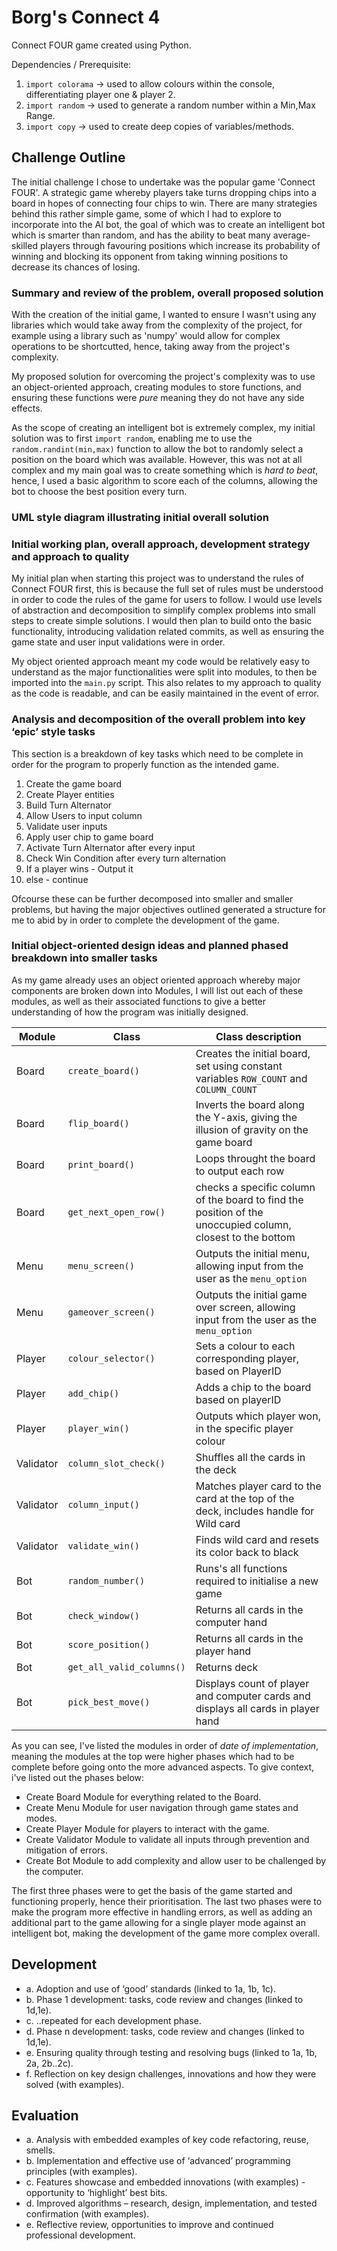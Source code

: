 # Borg's Connect 4
Connect FOUR game created using Python.

Dependencies / Prerequisite:
  1. `import colorama` &#8594; used to allow colours within the console, differentiating player one & player 2.
  2. `import random`   &#8594; used to generate a random number within a Min,Max Range.
  3. `import copy`     &#8594; used to create deep copies of variables/methods.

## Challenge Outline
The initial challenge I chose to undertake was the popular game 'Connect FOUR'. A strategic game whereby players take turns dropping chips into a board in hopes of connecting four chips to win. There are many strategies behind this rather simple game, some of which I had to explore to incorporate into the AI bot, the goal of which was to create an intelligent bot which is smarter than random, and has the ability to beat many average-skilled players through favouring positions which increase its probability of winning and blocking its opponent from taking winning positions to decrease its chances of losing.

### Summary and review of the problem, overall proposed solution

With the creation of the initial game, I wanted to ensure I wasn't using any libraries which would take away from the complexity of the project, for example using a library such as 'numpy' would allow for complex operations to be shortcutted, hence, taking away from the project's complexity.

My proposed solution for overcoming the project's complexity was to use an object-oriented approach, creating modules to store functions, and ensuring these functions were *pure* meaning they do not have any side effects.

As the scope of creating an intelligent bot is extremely complex, my initial solution was to first `import random`, enabling me to use the `random.randint(min,max)` function to allow the bot to randomly select a position on the board which was available. However, this was not at all complex and my main goal was to create something which is *hard to beat*, hence, I used a basic algorithm to score each of the columns, allowing the bot to choose the best position every turn.

### UML style diagram illustrating initial overall solution


### Initial working plan, overall approach, development strategy and approach to quality
My initial plan when starting this project was to understand the rules of Connect FOUR first, this is because the full set of rules must be understood in order to code the rules of the game for users to follow. I would use levels of abstraction and decomposition to simplify complex problems into small steps to create simple solutions. I would then plan to build onto the basic functionality, introducing validation related commits, as well as ensuring the game state and user input validations were in order.

My object oriented approach meant my code would be relatively easy to understand as the major functionalities were split into modules, to then be imported into the `main.py` script. This also relates to my approach to quality as the code is readable, and can be easily maintained in the event of error.

### Analysis and decomposition of the overall problem into key ‘epic’ style tasks
This section is a breakdown of key tasks which need to be complete in order for the program to properly function as the intended game.
  1. Create the game board
  2. Create Player entities
  3. Build Turn Alternator
  4. Allow Users to input column
  5. Validate user inputs
  6. Apply user chip to game board
  7. Activate Turn Alternator after every input
  8. Check Win Condition after every turn alternation
  9. If a player wins - Output it
  10. else - continue

Ofcourse these can be further decomposed into smaller and smaller problems, but having the major objectives outlined generated a structure for me to abid by in order to complete the development of the game.

### Initial object-oriented design ideas and planned phased breakdown into smaller tasks
As my game already uses an object oriented approach whereby major components are broken down into Modules, I will list out each of these modules, as well as their associated functions to give a better understanding of how the program was initially designed.

Module | Class | Class description | 
--- | --- | --- |
Board | `create_board()` | Creates the initial board, set using constant variables `ROW_COUNT` and `COLUMN_COUNT` |
Board | `flip_board()` | Inverts the board along the Y-axis, giving the illusion of gravity on the game board |
Board | `print_board()` | Loops throught the board to output each row |
Board | `get_next_open_row()` | checks a specific column of the board to find the position of the unoccupied column, closest to the bottom |
Menu | `menu_screen()` | Outputs the initial menu, allowing input from the user as the `menu_option` |
Menu | `gameover_screen()` | Outputs the initial game over screen, allowing input from the user as the `menu_option` |
Player | `colour_selector()` | Sets a colour to each corresponding player, based on PlayerID | 
Player | `add_chip()` | Adds a chip to the board based on playerID | 
Player | `player_win()` | Outputs which player won, in the specific player colour | 
Validator | `column_slot_check()` | Shuffles all the cards in the deck |
Validator | `column_input()` | Matches player card to the card at the top of the deck, includes handle for Wild card |
Validator | `validate_win()` | Finds wild card and resets its color back to black | 
Bot | `random_number()` | Runs's all functions required to initialise a new game | 
Bot | `check_window()` | Returns all cards in the computer hand | 
Bot | `score_position()` | Returns all cards in the player hand | 
Bot | `get_all_valid_columns()` | Returns deck |
Bot | `pick_best_move()` | Displays count of player and computer cards and displays all cards in player hand |

As you can see, I've listed the modules in order of *date of implementation*, meaning the modules at the top were higher phases which had to be complete before going onto the more advanced aspects. To give context, i've listed out the phases below:
  * Create Board Module for everything related to the Board.
  * Create Menu Module for user navigation through game states and modes.
  * Create Player Module for players to interact with the game.
  * Create Validator Module to validate all inputs through prevention and mitigation of errors.
  * Create Bot Module to add complexity and allow user to be challenged by the computer.

The first three phases were to get the basis of the game started and functioning properly, hence their prioritisation. The last two phases were to make the program more effective in handling errors, as well as adding an additional part to the game allowing for a single player mode against an intelligent bot, making the development of the game more complex overall.

## Development
* a. Adoption and use of ‘good’ standards (linked to 1a, 1b, 1c).
* b. Phase 1 development: tasks, code review and changes (linked to 1d,1e).
* c. ..repeated for each development phase.
* d. Phase n development: tasks, code review and changes (linked to 1d,1e).
* e. Ensuring quality through testing and resolving bugs (linked to 1a, 1b, 2a, 2b..2c).
* f. Reflection on key design challenges, innovations and how they were solved (with examples).

## Evaluation
* a. Analysis with embedded examples of key code refactoring, reuse, smells.
* b. Implementation and effective use of ‘advanced’ programming principles (with examples).
* c. Features showcase and embedded innovations (with examples) - opportunity to ‘highlight’ best bits.
* d. Improved algorithms – research, design, implementation, and tested confirmation (with examples).
* e. Reflective review, opportunities to improve and continued professional development.
